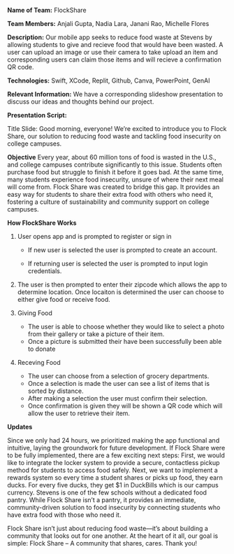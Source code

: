 **Name of Team:** FlockShare

**Team Members:** Anjali Gupta, Nadia Lara, Janani Rao, Michelle Flores 

**Description:** Our mobile app seeks to reduce food waste at Stevens by allowing students to give and recieve food that would have been wasted. A user can upload an image or use their camera to take upload an item and corresponding users can claim those items and will recieve a confirmation QR code.  

**Technologies:** Swift, XCode, Replit, Github, Canva, PowerPoint, GenAI

**Relevant Information:** We have a corresponding slideshow presentation to discuss our ideas and thoughts behind our project.


**Presentation Script:** 

  Title Slide:
  Good morning, everyone! We’re excited to introduce you to Flock Share, our solution to reducing food waste and tackling food insecurity on college campuses.
  
 **Objective**
  Every year, about 60 million tons of food is wasted in the U.S., and college campuses contribute significantly to this issue. Students often purchase food but struggle to finish it before it goes bad. At the same time, many students experience food insecurity, unsure of where their next meal will come from. Flock Share was created to bridge this gap. It provides an easy way for students to share their extra food with others who need it, fostering a culture of sustainability and community support on college campuses.
  
**How FlockShare Works**

1. User opens app and is prompted to register or sign in

   - If new user is selected the user is prompted to create an account.

   - If returning user is selected the user is prompted to input login credentials.
   

3. The user is then prompted to enter their zipcode which allows the app to determine location. Once locaiton is determined the user can choose to either give food or receive food.

4. Giving Food
   - The user is able to choose whether they would like to select a photo from their gallery or take a picture of their item.
   -  Once a picture is submitted their have been successfully been able to donate

5. Receving Food
   - The user can choose from a selection of grocery departments.
   - Once a selection is made the user can see a list of items that is sorted by distance.
   - After making a selection the user must confirm their selection.
   - Once confirmation is given they will be shown a QR code which will allow the user to retrieve their item. 

  
  
**Updates**

 Since we only had 24 hours, we prioritized making the app functional and intuitive, laying the groundwork for future development. If Flock Share were to be fully implemented, there are a few exciting next steps:
  First, we would like to integrate the locker system to provide a secure, contactless pickup method for students to access food safely. Next, we want to implement a rewards system so every time a student shares or picks up food, they earn ducks. For every five ducks, they get $1 in DuckBills which is our campus currency. Stevens is one of the few schools without a dedicated food pantry. While Flock Share isn’t a pantry, it provides an immediate, community-driven solution to food insecurity by connecting students who have extra food with those who need it.
  
  
  Flock Share isn’t just about reducing food waste—it’s about building a community that looks out for one another. At the heart of it all, our goal is simple: Flock Share – A community that shares, cares. Thank you!
  
  
  
